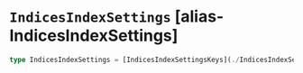 # `IndicesIndexSettings` [alias-IndicesIndexSettings]
```typescript
type IndicesIndexSettings = [IndicesIndexSettingsKeys](./IndicesIndexSettingsKeys.md) & { [property: string]: any;};
```
